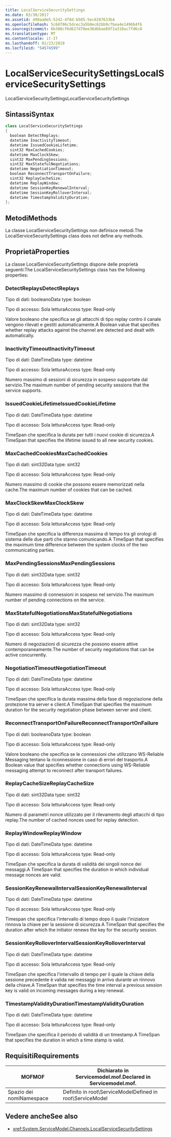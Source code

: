 ```yaml
---
title: LocalServiceSecuritySettings
ms.date: 03/30/2017
ms.assetid: 490aa0e5-5242-4f8d-b505-5ec6287633b4
ms.openlocfilehash: 5c68706c5dcec3a5b0ec62bb9cfbea4e1496b4f6
ms.sourcegitcommit: 6b308cf6d627d78ee36dbbae8972a310ac7fd6c8
ms.translationtype: MT
ms.contentlocale: it-IT
ms.lasthandoff: 01/23/2019
ms.locfileid: "54574599"
---
```

# <a name="localservicesecuritysettings"></a><span data-ttu-id="a65fc-102">LocalServiceSecuritySettings</span><span class="sxs-lookup"><span data-stu-id="a65fc-102">LocalServiceSecuritySettings</span></span>
<span data-ttu-id="a65fc-103">LocalServiceSecuritySettings</span><span class="sxs-lookup"><span data-stu-id="a65fc-103">LocalServiceSecuritySettings</span></span>  
  
## <a name="syntax"></a><span data-ttu-id="a65fc-104">Sintassi</span><span class="sxs-lookup"><span data-stu-id="a65fc-104">Syntax</span></span>  
  
```csharp
class LocalServiceSecuritySettings  
{  
  boolean DetectReplays;  
  datetime InactivityTimeout;  
  datetime IssuedCookieLifetime;  
  sint32 MaxCachedCookies;  
  datetime MaxClockSkew;  
  sint32 MaxPendingSessions;  
  sint32 MaxStatefulNegotiations;  
  datetime NegotiationTimeout;  
  boolean ReconnectTransportOnFailure;  
  sint32 ReplayCacheSize;  
  datetime ReplayWindow;  
  datetime SessionKeyRenewalInterval;  
  datetime SessionKeyRolloverInterval;  
  datetime TimestampValidityDuration;  
};  
```  
  
## <a name="methods"></a><span data-ttu-id="a65fc-105">Metodi</span><span class="sxs-lookup"><span data-stu-id="a65fc-105">Methods</span></span>  
 <span data-ttu-id="a65fc-106">La classe LocalServiceSecuritySettings non definisce metodi.</span><span class="sxs-lookup"><span data-stu-id="a65fc-106">The LocalServiceSecuritySettings class does not define any methods.</span></span>  
  
## <a name="properties"></a><span data-ttu-id="a65fc-107">Proprietà</span><span class="sxs-lookup"><span data-stu-id="a65fc-107">Properties</span></span>  
 <span data-ttu-id="a65fc-108">La classe LocalServiceSecuritySettings dispone delle proprietà seguenti:</span><span class="sxs-lookup"><span data-stu-id="a65fc-108">The LocalServiceSecuritySettings class has the following properties:</span></span>  
  
### <a name="detectreplays"></a><span data-ttu-id="a65fc-109">DetectReplays</span><span class="sxs-lookup"><span data-stu-id="a65fc-109">DetectReplays</span></span>  
 <span data-ttu-id="a65fc-110">Tipo di dati: booleano</span><span class="sxs-lookup"><span data-stu-id="a65fc-110">Data type: boolean</span></span>  
  
 <span data-ttu-id="a65fc-111">Tipo di accesso: Sola lettura</span><span class="sxs-lookup"><span data-stu-id="a65fc-111">Access type: Read-only</span></span>  
  
 <span data-ttu-id="a65fc-112">Valore booleano che specifica se gli attacchi di tipo replay contro il canale vengono rilevati e gestiti automaticamente.</span><span class="sxs-lookup"><span data-stu-id="a65fc-112">A Boolean value that specifies whether replay attacks against the channel are detected and dealt with automatically.</span></span>  
  
### <a name="inactivitytimeout"></a><span data-ttu-id="a65fc-113">InactivityTimeout</span><span class="sxs-lookup"><span data-stu-id="a65fc-113">InactivityTimeout</span></span>  
 <span data-ttu-id="a65fc-114">Tipo di dati: DateTime</span><span class="sxs-lookup"><span data-stu-id="a65fc-114">Data type: datetime</span></span>  
  
 <span data-ttu-id="a65fc-115">Tipo di accesso: Sola lettura</span><span class="sxs-lookup"><span data-stu-id="a65fc-115">Access type: Read-only</span></span>  
  
 <span data-ttu-id="a65fc-116">Numero massimo di sessioni di sicurezza in sospeso supportate dal servizio.</span><span class="sxs-lookup"><span data-stu-id="a65fc-116">The maximum number of pending security sessions that the service supports.</span></span>  
  
### <a name="issuedcookielifetime"></a><span data-ttu-id="a65fc-117">IssuedCookieLifetime</span><span class="sxs-lookup"><span data-stu-id="a65fc-117">IssuedCookieLifetime</span></span>  
 <span data-ttu-id="a65fc-118">Tipo di dati: DateTime</span><span class="sxs-lookup"><span data-stu-id="a65fc-118">Data type: datetime</span></span>  
  
 <span data-ttu-id="a65fc-119">Tipo di accesso: Sola lettura</span><span class="sxs-lookup"><span data-stu-id="a65fc-119">Access type: Read-only</span></span>  
  
 <span data-ttu-id="a65fc-120">TimeSpan che specifica la durata per tutti i nuovi cookie di sicurezza.</span><span class="sxs-lookup"><span data-stu-id="a65fc-120">A TimeSpan that specifies the lifetime issued to all new security cookies.</span></span>  
  
### <a name="maxcachedcookies"></a><span data-ttu-id="a65fc-121">MaxCachedCookies</span><span class="sxs-lookup"><span data-stu-id="a65fc-121">MaxCachedCookies</span></span>  
 <span data-ttu-id="a65fc-122">Tipo di dati: sint32</span><span class="sxs-lookup"><span data-stu-id="a65fc-122">Data type: sint32</span></span>  
  
 <span data-ttu-id="a65fc-123">Tipo di accesso: Sola lettura</span><span class="sxs-lookup"><span data-stu-id="a65fc-123">Access type: Read-only</span></span>  
  
 <span data-ttu-id="a65fc-124">Numero massimo di cookie che possono essere memorizzati nella cache.</span><span class="sxs-lookup"><span data-stu-id="a65fc-124">The maximum number of cookies that can be cached.</span></span>  
  
### <a name="maxclockskew"></a><span data-ttu-id="a65fc-125">MaxClockSkew</span><span class="sxs-lookup"><span data-stu-id="a65fc-125">MaxClockSkew</span></span>  
 <span data-ttu-id="a65fc-126">Tipo di dati: DateTime</span><span class="sxs-lookup"><span data-stu-id="a65fc-126">Data type: datetime</span></span>  
  
 <span data-ttu-id="a65fc-127">Tipo di accesso: Sola lettura</span><span class="sxs-lookup"><span data-stu-id="a65fc-127">Access type: Read-only</span></span>  
  
 <span data-ttu-id="a65fc-128">TimeSpan che specifica la differenza massima di tempo tra gli orologi di sistema delle due parti che stanno comunicando.</span><span class="sxs-lookup"><span data-stu-id="a65fc-128">A TimeSpan that specifies the maximum time difference between the system clocks of the two communicating parties.</span></span>  
  
### <a name="maxpendingsessions"></a><span data-ttu-id="a65fc-129">MaxPendingSessions</span><span class="sxs-lookup"><span data-stu-id="a65fc-129">MaxPendingSessions</span></span>  
 <span data-ttu-id="a65fc-130">Tipo di dati: sint32</span><span class="sxs-lookup"><span data-stu-id="a65fc-130">Data type: sint32</span></span>  
  
 <span data-ttu-id="a65fc-131">Tipo di accesso: Sola lettura</span><span class="sxs-lookup"><span data-stu-id="a65fc-131">Access type: Read-only</span></span>  
  
 <span data-ttu-id="a65fc-132">Numero massimo di connessioni in sospeso nel servizio.</span><span class="sxs-lookup"><span data-stu-id="a65fc-132">The maximum number of pending connections on the service.</span></span>  
  
### <a name="maxstatefulnegotiations"></a><span data-ttu-id="a65fc-133">MaxStatefulNegotiations</span><span class="sxs-lookup"><span data-stu-id="a65fc-133">MaxStatefulNegotiations</span></span>  
 <span data-ttu-id="a65fc-134">Tipo di dati: sint32</span><span class="sxs-lookup"><span data-stu-id="a65fc-134">Data type: sint32</span></span>  
  
 <span data-ttu-id="a65fc-135">Tipo di accesso: Sola lettura</span><span class="sxs-lookup"><span data-stu-id="a65fc-135">Access type: Read-only</span></span>  
  
 <span data-ttu-id="a65fc-136">Numero di negoziazioni di sicurezza che possono essere attive contemporaneamente.</span><span class="sxs-lookup"><span data-stu-id="a65fc-136">The number of security negotiations that can be active concurrently.</span></span>  
  
### <a name="negotiationtimeout"></a><span data-ttu-id="a65fc-137">NegotiationTimeout</span><span class="sxs-lookup"><span data-stu-id="a65fc-137">NegotiationTimeout</span></span>  
 <span data-ttu-id="a65fc-138">Tipo di dati: DateTime</span><span class="sxs-lookup"><span data-stu-id="a65fc-138">Data type: datetime</span></span>  
  
 <span data-ttu-id="a65fc-139">Tipo di accesso: Sola lettura</span><span class="sxs-lookup"><span data-stu-id="a65fc-139">Access type: Read-only</span></span>  
  
 <span data-ttu-id="a65fc-140">TimeSpan che specifica la durata massima della fase di negoziazione della protezione tra server e client.</span><span class="sxs-lookup"><span data-stu-id="a65fc-140">A TimeSpan that specifies the maximum duration for the security negotiation phase between server and client.</span></span>  
  
### <a name="reconnecttransportonfailure"></a><span data-ttu-id="a65fc-141">ReconnectTransportOnFailure</span><span class="sxs-lookup"><span data-stu-id="a65fc-141">ReconnectTransportOnFailure</span></span>  
 <span data-ttu-id="a65fc-142">Tipo di dati: booleano</span><span class="sxs-lookup"><span data-stu-id="a65fc-142">Data type: boolean</span></span>  
  
 <span data-ttu-id="a65fc-143">Tipo di accesso: Sola lettura</span><span class="sxs-lookup"><span data-stu-id="a65fc-143">Access type: Read-only</span></span>  
  
 <span data-ttu-id="a65fc-144">Valore booleano che specifica se le connessioni che utilizzano WS-Reliable Messaging tentano la riconnessione in caso di errori del trasporto.</span><span class="sxs-lookup"><span data-stu-id="a65fc-144">A Boolean value that specifies whether connections using WS-Reliable messaging attempt to reconnect after transport failures.</span></span>  
  
### <a name="replaycachesize"></a><span data-ttu-id="a65fc-145">ReplayCacheSize</span><span class="sxs-lookup"><span data-stu-id="a65fc-145">ReplayCacheSize</span></span>  
 <span data-ttu-id="a65fc-146">Tipo di dati: sint32</span><span class="sxs-lookup"><span data-stu-id="a65fc-146">Data type: sint32</span></span>  
  
 <span data-ttu-id="a65fc-147">Tipo di accesso: Sola lettura</span><span class="sxs-lookup"><span data-stu-id="a65fc-147">Access type: Read-only</span></span>  
  
 <span data-ttu-id="a65fc-148">Numero di parametri nonce utilizzato per il rilevamento degli attacchi di tipo replay.</span><span class="sxs-lookup"><span data-stu-id="a65fc-148">The number of cached nonces used for replay detection.</span></span>  
  
### <a name="replaywindow"></a><span data-ttu-id="a65fc-149">ReplayWindow</span><span class="sxs-lookup"><span data-stu-id="a65fc-149">ReplayWindow</span></span>  
 <span data-ttu-id="a65fc-150">Tipo di dati: DateTime</span><span class="sxs-lookup"><span data-stu-id="a65fc-150">Data type: datetime</span></span>  
  
 <span data-ttu-id="a65fc-151">Tipo di accesso: Sola lettura</span><span class="sxs-lookup"><span data-stu-id="a65fc-151">Access type: Read-only</span></span>  
  
 <span data-ttu-id="a65fc-152">TimeSpan che specifica la durata di validità dei singoli nonce dei messaggi.</span><span class="sxs-lookup"><span data-stu-id="a65fc-152">A TimeSpan that specifies the duration in which individual message nonces are valid.</span></span>  
  
### <a name="sessionkeyrenewalinterval"></a><span data-ttu-id="a65fc-153">SessionKeyRenewalInterval</span><span class="sxs-lookup"><span data-stu-id="a65fc-153">SessionKeyRenewalInterval</span></span>  
 <span data-ttu-id="a65fc-154">Tipo di dati: DateTime</span><span class="sxs-lookup"><span data-stu-id="a65fc-154">Data type: datetime</span></span>  
  
 <span data-ttu-id="a65fc-155">Tipo di accesso: Sola lettura</span><span class="sxs-lookup"><span data-stu-id="a65fc-155">Access type: Read-only</span></span>  
  
 <span data-ttu-id="a65fc-156">Timespan che specifica l'intervallo di tempo dopo il quale l'iniziatore rinnova la chiave per la sessione di sicurezza.</span><span class="sxs-lookup"><span data-stu-id="a65fc-156">A TimeSpan that specifies the duration after which the initiator renews the key for the security session.</span></span>  
  
### <a name="sessionkeyrolloverinterval"></a><span data-ttu-id="a65fc-157">SessionKeyRolloverInterval</span><span class="sxs-lookup"><span data-stu-id="a65fc-157">SessionKeyRolloverInterval</span></span>  
 <span data-ttu-id="a65fc-158">Tipo di dati: DateTime</span><span class="sxs-lookup"><span data-stu-id="a65fc-158">Data type: datetime</span></span>  
  
 <span data-ttu-id="a65fc-159">Tipo di accesso: Sola lettura</span><span class="sxs-lookup"><span data-stu-id="a65fc-159">Access type: Read-only</span></span>  
  
 <span data-ttu-id="a65fc-160">TimeSpan che specifica l'intervallo di tempo per il quale la chiave della sessione precedente è valida nei messaggi in arrivo durante un rinnovo della chiave.</span><span class="sxs-lookup"><span data-stu-id="a65fc-160">A TimeSpan that specifies the time interval a previous session key is valid on incoming messages during a key renewal.</span></span>  
  
### <a name="timestampvalidityduration"></a><span data-ttu-id="a65fc-161">TimestampValidityDuration</span><span class="sxs-lookup"><span data-stu-id="a65fc-161">TimestampValidityDuration</span></span>  
 <span data-ttu-id="a65fc-162">Tipo di dati: DateTime</span><span class="sxs-lookup"><span data-stu-id="a65fc-162">Data type: datetime</span></span>  
  
 <span data-ttu-id="a65fc-163">Tipo di accesso: Sola lettura</span><span class="sxs-lookup"><span data-stu-id="a65fc-163">Access type: Read-only</span></span>  
  
 <span data-ttu-id="a65fc-164">TimeSpan che specifica il periodo di validità di un timestamp.</span><span class="sxs-lookup"><span data-stu-id="a65fc-164">A TimeSpan that specifies the duration in which a time stamp is valid.</span></span>  
  
## <a name="requirements"></a><span data-ttu-id="a65fc-165">Requisiti</span><span class="sxs-lookup"><span data-stu-id="a65fc-165">Requirements</span></span>  
  
|<span data-ttu-id="a65fc-166">MOF</span><span class="sxs-lookup"><span data-stu-id="a65fc-166">MOF</span></span>|<span data-ttu-id="a65fc-167">Dichiarato in Servicemodel.mof.</span><span class="sxs-lookup"><span data-stu-id="a65fc-167">Declared in Servicemodel.mof.</span></span>|  
|---------|-----------------------------------|  
|<span data-ttu-id="a65fc-168">Spazio dei nomi</span><span class="sxs-lookup"><span data-stu-id="a65fc-168">Namespace</span></span>|<span data-ttu-id="a65fc-169">Definito in root\ServiceModel</span><span class="sxs-lookup"><span data-stu-id="a65fc-169">Defined in root\ServiceModel</span></span>|  
  
## <a name="see-also"></a><span data-ttu-id="a65fc-170">Vedere anche</span><span class="sxs-lookup"><span data-stu-id="a65fc-170">See also</span></span>
- <xref:System.ServiceModel.Channels.LocalServiceSecuritySettings>
